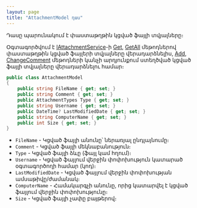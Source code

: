 ```yaml
---
layout: page
title: "AttachmentModel դաս" 
---
```


Դասը պարունակում է փաստաթղթին կցված ֆայլի տվյալները։

Օգտագործվում է [IAttachmentService](../services/IAttachmentService.md)-ի [Get](../services/IAttachmentService/Get.md), [GetAll](../services/IAttachmentService/GetAll.md) մեթոդներով փաստաթղթին կցված ֆայլերի տվյալները վերադարձնելիս, [Add](../services/IAttachmentService/Add.md), [ChangeComment](../services/IAttachmentService/ChangeComment.md) մեթոդների կանչի արդյունքում ստեղծված կցված ֆայլի տվյալները վերադարձնելու համար։ 

```c#
public class AttachmentModel 
{
    public string FileName { get; set; }
    public string Comment { get; set; }
    public AttachmentTypes Type { get; set; }
    public string Username { get; set; }
    public DateTime? LastModifiedDate { get; set; }
    public string ComputerName { get; set; }
    public int Size { get; set; }
}
```

* `FileName` - Կցված ֆայլի անունը՝ ներառյալ ընդլայնումը։
* `Comment` - Կցված ֆայլի մեկնաբանություն։
* `Type` - Կցված ֆայլի ձևը (ֆայլ կամ հղում)։
* `Username` - Կցված ֆայլում վերջին փոփոխություն կատարած օգտագործողի համար (կոդ)։
* `LastModifiedDate` - Կցված ֆայլում վերջին փոփոխության ամսաթիվը/ժամանակ։
* `ComputerName` - Համակարգչի անունը, որից կատարվել է կցված ֆայլում վերջին փոփոխությունը։
* `Size` - Կցված ֆայլի չափը բայթերով։
